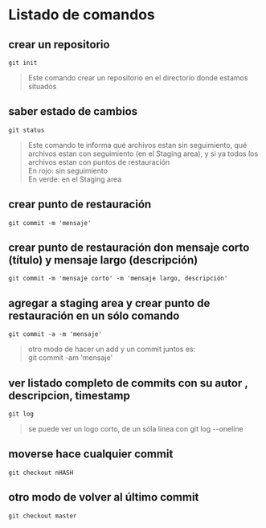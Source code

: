 # Listado de comandos

## crear un repositorio
    git init  
> Este comando crear un repositorio en el directorio donde estamos situados

## saber estado de cambios
    git status  
> Este comando te informa qué archivos estan sin seguimiento, 
> qué archivos estan con seguimiento (en el Staging area), 
> y si ya todos los archivos estan con puntos de restauración  
> En rojo: sin seguimiento  
> En verde: en el Staging area  

## crear punto de restauración
    git commit -m 'mensaje'

## crear punto de restauración don mensaje corto (título) y mensaje largo (descripción)
    git commit -m 'mensaje corto' -m 'mensaje largo, descripción'

## agregar a staging area y crear punto de restauración en un sólo comando
    git commit -a -m 'mensaje'

> otro modo de hacer un add y un commit juntos es:   
    git commit -am 'mensaje'  

## ver listado completo de commits con su autor <email>, descripcion, timestamp
    git log  

> se puede ver un logo corto, de un sóla línea con
    git log --oneline

## moverse hace cualquier commit
    git checkout nHASH  

## otro modo de volver al último commit
    git checkout master  

